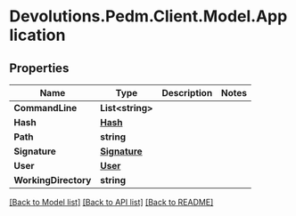 # Devolutions.Pedm.Client.Model.Application

## Properties

Name | Type | Description | Notes
------------ | ------------- | ------------- | -------------
**CommandLine** | **List&lt;string&gt;** |  | 
**Hash** | [**Hash**](Hash.md) |  | 
**Path** | **string** |  | 
**Signature** | [**Signature**](Signature.md) |  | 
**User** | [**User**](User.md) |  | 
**WorkingDirectory** | **string** |  | 

[[Back to Model list]](../README.md#documentation-for-models) [[Back to API list]](../README.md#documentation-for-api-endpoints) [[Back to README]](../README.md)

